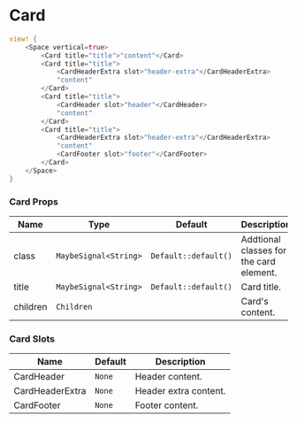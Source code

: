 # Card

```rust demo
view! {
    <Space vertical=true>
        <Card title="title">"content"</Card>
        <Card title="title">
            <CardHeaderExtra slot>"header-extra"</CardHeaderExtra>
            "content"
        </Card>
        <Card title="title">
            <CardHeader slot>"header"</CardHeader>
            "content"
        </Card>
        <Card title="title">
            <CardHeaderExtra slot>"header-extra"</CardHeaderExtra>
            "content"
            <CardFooter slot>"footer"</CardFooter>
        </Card>
    </Space>
}
```

### Card Props

| Name     | Type                  | Default              | Description                             |
| -------- | --------------------- | -------------------- | --------------------------------------- |
| class    | `MaybeSignal<String>` | `Default::default()` | Addtional classes for the card element. |
| title    | `MaybeSignal<String>` | `Default::default()` | Card title.                             |
| children | `Children`            |                      | Card's content.                         |

### Card Slots

| Name            | Default | Description           |
| --------------- | ------- | --------------------- |
| CardHeader      | `None`  | Header content.       |
| CardHeaderExtra | `None`  | Header extra content. |
| CardFooter      | `None`  | Footer content.       |
